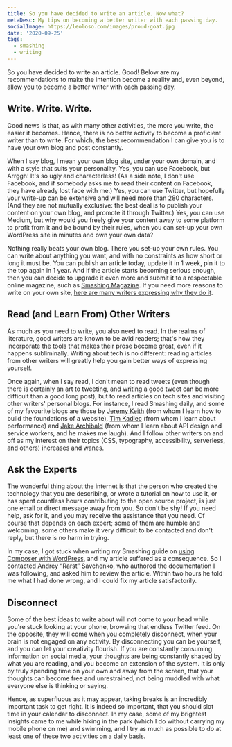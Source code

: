 ```yaml
---
title: So you have decided to write an article. Now what?
metaDesc: My tips on becoming a better writer with each passing day.
socialImage: https://leoloso.com/images/proud-goat.jpg
date: '2020-09-25'
tags:
  - smashing
  - writing
---
```


So you have decided to write an article. Good! Below are my recommendations to make the intention become a reality and, even beyond, allow you to become a better writer with each passing day.

## Write. Write. Write.

Good news is that, as with many other activities, the more you write, the easier it becomes. Hence, there is no better activity to become a proficient writer than to write. For which, the best recommendation I can give you is to have your own blog and post constantly. 

When I say blog, I mean your own blog site, under your own domain, and with a style that suits your personality. Yes, you can use Facebook, but Arrggh! It's so ugly and characterless! (As a side note, I don't use Facebook, and if somebody asks me to read their content on Facebook, they have already lost face with me.) Yes, you can use Twitter, but hopefully your write-up can be extensive and will need more than 280 characters. (And they are not mutually exclusive: the best deal is to publish your content on your own blog, and promote it through Twitter.) Yes, you can use Medium, but why would you freely give your content away to some platform to profit from it and be bound by their rules, when you can set-up your own WordPress site in minutes and own your own data?

Nothing really beats your own blog. There you set-up your own rules. You can write about anything you want, and with no constraints as how short or long it must be. You can publish an article today, update it in 1 week, pin it to the top again in 1 year. And if the article starts becoming serious enough, then you can decide to upgrade it even more and submit it to a respectable online magazine, such as [Smashing Magazine](https://www.smashingmagazine.com). If you need more reasons to write on your own site, [here are many writers expressing why they do it](https://adactio.com/journal/14333).

## Read (and Learn From) Other Writers

As much as you need to write, you also need to read. In the realms of literature, good writers are known to be avid readers; that's how they incorporate the tools that makes their prose become great, even if it happens subliminally. Writing about tech is no different: reading articles from other writers will greatly help you gain better ways of expressing yourself.

Once again, when I say read, I don't mean to read tweets (even though there is certainly an art to tweeting, and writing a good tweet can be more difficult than a good long post), but to read articles on tech sites and visiting other writers' personal blogs. For instance, I read Smashing daily, and some of my favourite blogs are those by [Jeremy Keith](https://adactio.com/) (from whom I learn how to build the foundations of a website), [Tim Kadlec](https://timkadlec.com) (from whom I learn about performance) and [Jake Archibald](https://jakearchibald.com/) (from whom I learn about API design and service workers, and he makes me laugh). And I follow other writers on and off as my interest on their topics (CSS, typography, accessibility, serverless, and others) increases and wanes.

## Ask the Experts

The wonderful thing about the internet is that the person who created the technology that you are describing, or wrote a tutorial on how to use it, or has spent countless hours contributing to the open source project, is just one email or direct message away from you. So don't be shy! If you need help, ask for it, and you may receive the assistance that you need. Of course that depends on each expert; some of them are humble and welcoming, some others make it very difficult to be contacted and don't reply, but there is no harm in trying.

In my case, I got stuck when writing my Smashing guide on [using Composer with WordPress](https://www.smashingmagazine.com/2019/03/composer-wordpress/), and my article suffered as a consequence. So I contacted Andrey “Rarst” Savchenko, who authored the documentation I was following, and asked him to review the article. Within two hours he told me what I had done wrong, and I could fix my article satisfactorily.

## Disconnect

Some of the best ideas to write about will not come to your head while you're stuck looking at your phone, browsing that endless Twitter feed. On the opposite, they will come when you completely disconnect, when your brain is not engaged on any activity. By disconnecting you can be yourself, and you can let your creativity flourish. If you are constantly consuming information on social media, your thoughts are being constantly shaped by what you are reading, and you become an extension of the system. It is only by truly spending time on your own and away from the screen, that your thoughts can become free and unrestrained, not being muddled with what everyone else is thinking or saying.

Hence, as superfluous as it may appear, taking breaks is an incredibly important task to get right. It is indeed so important, that you should slot time in your calendar to disconnect. In my case, some of my brightest insights came to me while hiking in the park (which I do without carrying my mobile phone on me) and swimming, and I try as much as possible to do at least one of these two activities on a daily basis.
